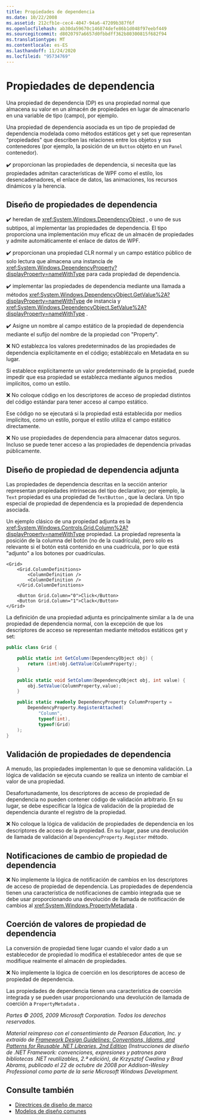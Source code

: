 ```yaml
---
title: Propiedades de dependencia
ms.date: 10/22/2008
ms.assetid: 212cfb1e-cec4-4047-94a6-47209b387f6f
ms.openlocfilehash: ab30da59670c146874defe86b1d048f97eebf449
ms.sourcegitcommit: d8020797a6657d0fbbdff362b80300815f682f94
ms.translationtype: MT
ms.contentlocale: es-ES
ms.lasthandoff: 11/24/2020
ms.locfileid: "95734769"
---
```

# <a name="dependency-properties"></a>Propiedades de dependencia

Una propiedad de dependencia (DP) es una propiedad normal que almacena su valor en un almacén de propiedades en lugar de almacenarlo en una variable de tipo (campo), por ejemplo.

 Una propiedad de dependencia asociada es un tipo de propiedad de dependencia modelada como métodos estáticos get y set que representan "propiedades" que describen las relaciones entre los objetos y sus contenedores (por ejemplo, la posición de un `Button` objeto en un `Panel` contenedor).

 ✔️ proporcionan las propiedades de dependencia, si necesita que las propiedades admitan características de WPF como el estilo, los desencadenadores, el enlace de datos, las animaciones, los recursos dinámicos y la herencia.

## <a name="dependency-property-design"></a>Diseño de propiedades de dependencia

 ✔️ heredan de <xref:System.Windows.DependencyObject> , o uno de sus subtipos, al implementar las propiedades de dependencia. El tipo proporciona una implementación muy eficaz de un almacén de propiedades y admite automáticamente el enlace de datos de WPF.

 ✔️ proporcionan una propiedad CLR normal y un campo estático público de solo lectura que almacena una instancia de <xref:System.Windows.DependencyProperty?displayProperty=nameWithType> para cada propiedad de dependencia.

 ✔️ implementar las propiedades de dependencia mediante una llamada a métodos <xref:System.Windows.DependencyObject.GetValue%2A?displayProperty=nameWithType> de instancia y <xref:System.Windows.DependencyObject.SetValue%2A?displayProperty=nameWithType> .

 ✔️ Asigne un nombre al campo estático de la propiedad de dependencia mediante el sufijo del nombre de la propiedad con "Property".

 ❌ NO establezca los valores predeterminados de las propiedades de dependencia explícitamente en el código; establézcalo en Metadata en su lugar.

 Si establece explícitamente un valor predeterminado de la propiedad, puede impedir que esa propiedad se establezca mediante algunos medios implícitos, como un estilo.

 ❌ No coloque código en los descriptores de acceso de propiedad distintos del código estándar para tener acceso al campo estático.

 Ese código no se ejecutará si la propiedad está establecida por medios implícitos, como un estilo, porque el estilo utiliza el campo estático directamente.

 ❌ No use propiedades de dependencia para almacenar datos seguros. Incluso se puede tener acceso a las propiedades de dependencia privadas públicamente.

## <a name="attached-dependency-property-design"></a>Diseño de propiedad de dependencia adjunta

 Las propiedades de dependencia descritas en la sección anterior representan propiedades intrínsecas del tipo declarativo; por ejemplo, la `Text` propiedad es una propiedad de `TextButton` , que la declara. Un tipo especial de propiedad de dependencia es la propiedad de dependencia asociada.

 Un ejemplo clásico de una propiedad adjunta es la <xref:System.Windows.Controls.Grid.Column%2A?displayProperty=nameWithType> propiedad. La propiedad representa la posición de la columna del botón (no de la cuadrícula), pero solo es relevante si el botón está contenido en una cuadrícula, por lo que está "adjunto" a los botones por cuadrículas.

```xaml
<Grid>
    <Grid.ColumnDefinitions>
        <ColumnDefinition />
        <ColumnDefinition />
    </Grid.ColumnDefinitions>

    <Button Grid.Column="0">Click</Button>
    <Button Grid.Column="1">Clack</Button>
</Grid>
```

 La definición de una propiedad adjunta es principalmente similar a la de una propiedad de dependencia normal, con la excepción de que los descriptores de acceso se representan mediante métodos estáticos get y set:

```csharp
public class Grid {

    public static int GetColumn(DependencyObject obj) {
        return (int)obj.GetValue(ColumnProperty);
    }

    public static void SetColumn(DependencyObject obj, int value) {
        obj.SetValue(ColumnProperty,value);
    }

    public static readonly DependencyProperty ColumnProperty =
        DependencyProperty.RegisterAttached(
            "Column",
            typeof(int),
            typeof(Grid)
    );
}
```

## <a name="dependency-property-validation"></a>Validación de propiedades de dependencia

 A menudo, las propiedades implementan lo que se denomina validación. La lógica de validación se ejecuta cuando se realiza un intento de cambiar el valor de una propiedad.

 Desafortunadamente, los descriptores de acceso de propiedad de dependencia no pueden contener código de validación arbitrario. En su lugar, se debe especificar la lógica de validación de la propiedad de dependencia durante el registro de la propiedad.

 ❌ No coloque la lógica de validación de propiedades de dependencia en los descriptores de acceso de la propiedad. En su lugar, pase una devolución de llamada de validación al `DependencyProperty.Register` método.

## <a name="dependency-property-change-notifications"></a>Notificaciones de cambio de propiedad de dependencia

 ❌ No implemente la lógica de notificación de cambios en los descriptores de acceso de propiedad de dependencia. Las propiedades de dependencia tienen una característica de notificaciones de cambio integrada que se debe usar proporcionando una devolución de llamada de notificación de cambios al <xref:System.Windows.PropertyMetadata> .

## <a name="dependency-property-value-coercion"></a>Coerción de valores de propiedad de dependencia

 La conversión de propiedad tiene lugar cuando el valor dado a un establecedor de propiedad lo modifica el establecedor antes de que se modifique realmente el almacén de propiedades.

 ❌ No implemente la lógica de coerción en los descriptores de acceso de propiedad de dependencia.

 Las propiedades de dependencia tienen una característica de coerción integrada y se pueden usar proporcionando una devolución de llamada de coerción a `PropertyMetadata` .

 *Partes © 2005, 2009 Microsoft Corporation. Todos los derechos reservados.*

 *Material reimpreso con el consentimiento de Pearson Education, Inc. y extraído de [Framework Design Guidelines: Conventions, Idioms, and Patterns for Reusable .NET Libraries, 2nd Edition](https://www.informit.com/store/framework-design-guidelines-conventions-idioms-and-9780321545619) (Instrucciones de diseño de .NET Framework: convenciones, expresiones y patrones para bibliotecas .NET reutilizables, 2.ª edición), de Krzysztof Cwalina y Brad Abrams, publicado el 22 de octubre de 2008 por Addison-Wesley Professional como parte de la serie Microsoft Windows Development.*

## <a name="see-also"></a>Consulte también

- [Directrices de diseño de marco](index.md)
- [Modelos de diseño comunes](common-design-patterns.md)
